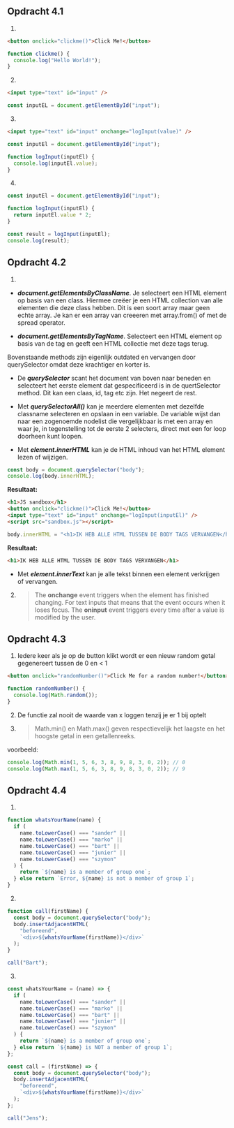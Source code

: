 ## Opdracht 4.1

1.

```html
<button onclick="clickme()">Click Me!</button>
```

```js
function clickme() {
  console.log("Hello World!");
}
```

2.

```html
<input type="text" id="input" />
```

```js
const inputEL = document.getElementById("input");
```

3.

```html
<input type="text" id="input" onchange="logInput(value)" />
```

```js
const inputEl = document.getElementById("input");

function logInput(inputEl) {
  console.log(inputEl.value);
}
```

4.

```js
const inputEl = document.getElementById("input");

function logInput(inputEl) {
  return inputEl.value * 2;
}

const result = logInput(inputEl);
console.log(result);
```

## Opdracht 4.2

1.

- **_document.getElementsByClassName_**. Je selecteert een HTML element op basis van een class. Hiermee creëer je een HTML collection van alle elementen die deze class hebben. Dit is een soort array maar geen echte array. Je kan er een array van creeeren met array.from() of met de spread operator.

- **_document.getElementsByTagName_**. Selecteert een HTML element op basis van de tag en geeft een HTML collectie met deze tags terug.

Bovenstaande methods zijn eigenlijk outdated en vervangen door querySelector omdat deze krachtiger en korter is.

- De **_querySelector_** scant het document van boven naar beneden en selecteert het eerste element dat gespecificeerd is in de quertSelector method. Dit kan een claas, id, tag etc zijn. Het negeert de rest.

- Met **_querySelectorAll()_** kan je meerdere elementen met dezelfde classname selecteren en opslaan in een variable. De variable wijst dan naar een zogenoemde nodelist die vergelijkbaar is met een array en waar je, in tegenstelling tot de eerste 2 selecters, direct met een for loop doorheen kunt loopen.

- Met **_element.innerHTML_** kan je de HTML inhoud van het HTML element lezen of wijzigen.

```js
const body = document.querySelector("body");
console.log(body.innerHTML);
```

**Resultaat:**

```html
<h1>JS sandbox</h1>
<button onclick="clickme()">Click Me!</button>
<input type="text" id="input" onchange="logInput(inputEl)" />
<script src="sandbox.js"></script>
```

```js
body.innerHTML = "<h1>IK HEB ALLE HTML TUSSEN DE BODY TAGS VERVANGEN</h1>";
```

**Resultaat:**

```html
<h1>IK HEB ALLE HTML TUSSEN DE BODY TAGS VERVANGEN</h1>
```

- Met **_element.innerText_** kan je alle tekst binnen een element verkrijgen of vervangen.

2.  > The **onchange** event triggers when the element has finished changing. For text inputs that means that the event occurs when it loses focus.
    > The **oninput** event triggers every time after a value is modified by the user.

## Opdracht 4.3

1. Iedere keer als je op de button klikt wordt er een nieuw random getal gegenereert tussen de 0 en < 1

```html
<button onclick="randomNumber()">Click Me for a random number!</button>
```

```js
function randomNumber() {
  console.log(Math.random());
}
```

2. De functie zal nooit de waarde van x loggen tenzij je er 1 bij optelt

3. > Math.min() en Math.max() geven respectievelijk het laagste en het hoogste getal in een getallenreeks.

voorbeeld:

```js
console.log(Math.min(1, 5, 6, 3, 8, 9, 8, 3, 0, 2)); // 0
console.log(Math.max(1, 5, 6, 3, 8, 9, 8, 3, 0, 2)); // 9
```

## Opdracht 4.4

1.

```js
function whatsYourName(name) {
  if (
    name.toLowerCase() === "sander" ||
    name.toLowerCase() === "marko" ||
    name.toLowerCase() === "bart" ||
    name.toLowerCase() === "junier" ||
    name.toLowerCase() === "szymon"
  ) {
    return `${name} is a member of group one`;
  } else return `Error, ${name} is not a member of group 1`;
}
```

2.

```js
function call(firstName) {
  const body = document.querySelector("body");
  body.insertAdjacentHTML(
    "beforeend",
    `<div>${whatsYourName(firstName)}</div>`
  );
}

call("Bart");
```

3.

```js
const whatsYourName = (name) => {
  if (
    name.toLowerCase() === "sander" ||
    name.toLowerCase() === "marko" ||
    name.toLowerCase() === "bart" ||
    name.toLowerCase() === "junier" ||
    name.toLowerCase() === "szymon"
  ) {
    return `${name} is a member of group one`;
  } else return `${name} is NOT a member of group 1`;
};

const call = (firstName) => {
  const body = document.querySelector("body");
  body.insertAdjacentHTML(
    "beforeend",
    `<div>${whatsYourName(firstName)}</div>`
  );
};

call("Jens");
```
